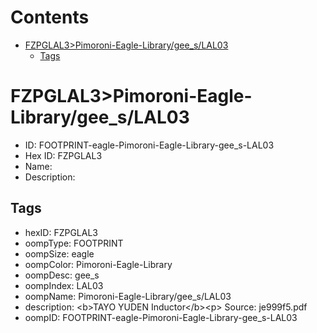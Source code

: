 



Contents
========

* [FZPGLAL3>Pimoroni-Eagle-Library/gee_s/LAL03](#fzpglal3pimoroni-eagle-librarygee_slal03)
	* [Tags](#tags)

# FZPGLAL3>Pimoroni-Eagle-Library/gee_s/LAL03

- ID: FOOTPRINT-eagle-Pimoroni-Eagle-Library-gee_s-LAL03
- Hex ID: FZPGLAL3
- Name: 
- Description: 

## Tags

- hexID: FZPGLAL3
- oompType: FOOTPRINT
- oompSize: eagle
- oompColor: Pimoroni-Eagle-Library
- oompDesc: gee_s
- oompIndex: LAL03
- oompName: Pimoroni-Eagle-Library/gee_s/LAL03
- description: &lt;b&gt;TAYO YUDEN Inductor&lt;/b&gt;&lt;p&gt;
Source: je999f5.pdf
- oompID: FOOTPRINT-eagle-Pimoroni-Eagle-Library-gee_s-LAL03
